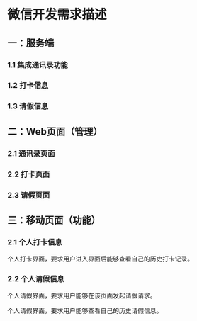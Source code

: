 # 微信开发需求描述
## 一：服务端
### 1.1 集成通讯录功能
### 1.2 打卡信息
### 1.3 请假信息

## 二：Web页面（管理）
### 2.1 通讯录页面
### 2.2 打卡页面
### 2.3 请假页面

## 三：移动页面（功能）
### 2.1 个人打卡信息
个人打卡界面，要求用户进入界面后能够查看自己的历史打卡记录。
### 2.2 个人请假信息
个人请假界面，要求用户能够在该页面发起请假请求。

个人请假界面，要求用户能够查看自己的历史请假信息。
